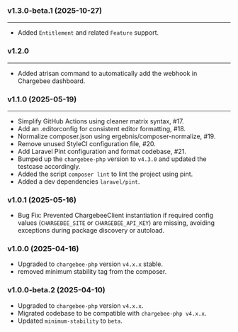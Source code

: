 ### v1.3.0-beta.1 (2025-10-27)
* * *

- Added `Entitlement` and related `Feature` support.

### v1.2.0
* * * 
- Added atrisan command to automatically add the webhook in Chargebee dashboard. 

### v1.1.0 (2025-05-19)
* * * 

- Simplify GitHub Actions using cleaner matrix syntax, #17.
- Add an .editorconfig for consistent editor formatting, #18.
- Normalize composer.json using ergebnis/composer-normalize, #19.
- Remove unused StyleCI configuration file, #20.
- Add Laravel Pint configuration and format codebase, #21.
- Bumped up the `chargebee-php` version to `v4.3.0` and updated the testcase accordingly.
- Added the script `composer lint` to lint the project using pint.
- Added a dev dependencies `laravel/pint`.

### v1.0.1 (2025-05-16)
- Bug Fix: Prevented ChargebeeClient instantiation if required config values (`CHARGEBEE_SITE` or `CHARGEBEE_API_KEY`) are missing, avoiding exceptions during package discovery or autoload.

### v1.0.0 (2025-04-16)

- Upgraded to `chargebee-php` version `v4.x.x` stable.
- removed minimum stability tag from the composer.

### v1.0.0-beta.2 (2025-04-10)

- Upgraded to `chargebee-php` version `v4.x.x`.
- Migrated codebase to be compatible with `chargebee-php v4.x.x`.
- Updated `minimum-stability` to `beta`.
